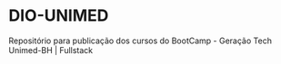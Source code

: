 # DIO-UNIMED
Repositório para publicação dos cursos do BootCamp - Geração Tech Unimed-BH | Fullstack
